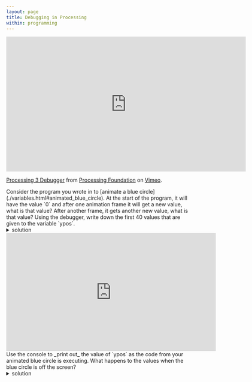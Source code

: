 ```yaml
---
layout: page
title: Debugging in Processing
within: programming
---
```


<iframe src="https://player.vimeo.com/video/140134398" width="640" height="360" frameborder="0" webkitallowfullscreen mozallowfullscreen allowfullscreen></iframe>
<p><a href="https://vimeo.com/140134398">Processing 3 Debugger</a> from <a href="https://vimeo.com/processingfoundation">Processing Foundation</a> on <a href="https://vimeo.com">Vimeo</a>.</p>

<div class="task" markdown="1">
Consider the program you wrote in to [animate a blue circle](./variables.html#animated_blue_circle).  At the start of the program, it will have the value `0` and after one animation frame it will get a new value, what is that value?  After another frame, it gets another new value, what is that value?  Using the debugger, write down the first 40 values that are given to the variable `ypos`.
<details class="solution" markdown="1"><summary>solution</summary>
`ypos` will get the values `0`, `1`, `2`, `3`, through to `38`, and `39`.  The values keep going up, these are just the first 40 values.
</details>
</div>

<iframe width="560" height="315" src="https://www.youtube.com/embed/G9uDQBoHp08?list=PLRqwX-V7Uu6aFNOgoIMSbSYOkKNTo89uf" frameborder="0" allow="accelerometer; autoplay; encrypted-media; gyroscope; picture-in-picture" allowfullscreen></iframe>

<div class="task" markdown="1">
Use the console to _print out_ the value of `ypos` as the code from your animated blue circle is executing.  What happens to the values when the blue circle is off the screen?
<details class="solution" markdown="1"><summary>solution</summary>
A single new line is added at the start of the `draw` function that will "report" the current value in the `ypos` variable everytime an animation frame is drawn.

~~~~~
int ypos;

void setup(){
  ypos = 0;
}

void draw(){
  println(ypos);
  background(255);
  noStroke();
  fill(92, 136, 218);
  circle(width/2, ypos, 20);

  ypos++;
}
~~~~~

When the circle has gone off the bottom of the screen nothing changes!  The variable keeps going up, but the place where it will be drawn is not visible to us anymore.
</details>
</div>
